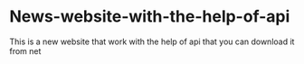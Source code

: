 # News-website-with-the-help-of-api
This is a new website that work with the help of api that you can download it from net
